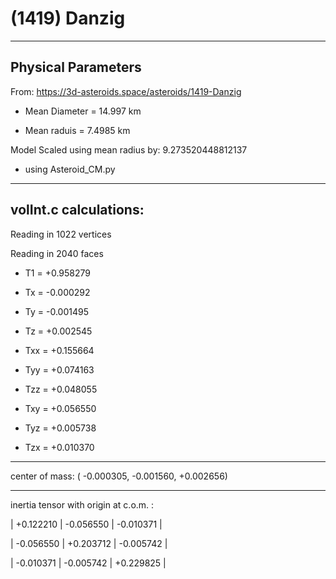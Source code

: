 # (1419) Danzig

---
Physical Parameters
---

From: https://3d-asteroids.space/asteroids/1419-Danzig 

- Mean Diameter = 14.997 km

- Mean raduis = 7.4985 km

Model Scaled using mean radius by: 9.273520448812137 

 - using Asteroid_CM.py

---
volInt.c calculations:
---



Reading in 1022 vertices

Reading in 2040 faces


- T1 =              +0.958279

- Tx =              -0.000292
- Ty =              -0.001495
- Tz =              +0.002545

- Txx =             +0.155664
- Tyy =             +0.074163
- Tzz =             +0.048055

- Txy =             +0.056550
- Tyz =             +0.005738
- Tzx =             +0.010370

---

center of mass:  (   -0.000305,   -0.001560,   +0.002656)

---

inertia tensor with origin at c.o.m. :

| +0.122210    |    -0.056550    |    -0.010371  | 

| -0.056550    |    +0.203712    |    -0.005742  |

| -0.010371    |    -0.005742    |    +0.229825  |